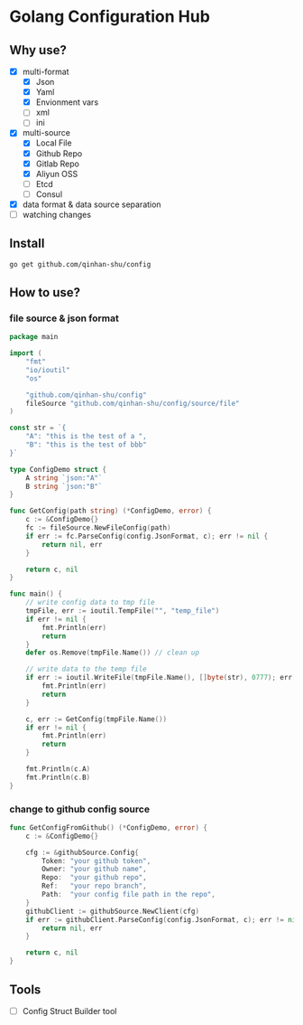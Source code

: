 # Golang Configuration Hub

## Why use?
- [x] multi-format
    - [x] Json
    - [x] Yaml
    - [x] Envionment vars
    - [ ] xml
    - [ ] ini
- [x] multi-source
    - [x] Local File
    - [x] Github Repo
    - [x] Gitlab Repo
    - [x] Aliyun OSS
    - [ ] Etcd
    - [ ] Consul
- [x] data format & data source separation
- [ ] watching changes

## Install
```bash
go get github.com/qinhan-shu/config
```


## How to use?
### file source & json format
```go
package main

import (
	"fmt"
	"io/ioutil"
	"os"

	"github.com/qinhan-shu/config"
	fileSource "github.com/qinhan-shu/config/source/file"
)

const str = `{
    "A": "this is the test of a ",
    "B": "this is the test of bbb"
}`

type ConfigDemo struct {
	A string `json:"A"`
	B string `json:"B"`
}

func GetConfig(path string) (*ConfigDemo, error) {
	c := &ConfigDemo{}
	fc := fileSource.NewFileConfig(path)
	if err := fc.ParseConfig(config.JsonFormat, c); err != nil {
		return nil, err
	}

	return c, nil
}

func main() {
	// write config data to tmp file
	tmpFile, err := ioutil.TempFile("", "temp_file")
	if err != nil {
		fmt.Println(err)
		return
	}
	defer os.Remove(tmpFile.Name()) // clean up

	// write data to the temp file
	if err := ioutil.WriteFile(tmpFile.Name(), []byte(str), 0777); err != nil {
		fmt.Println(err)
		return
	}

	c, err := GetConfig(tmpFile.Name())
	if err != nil {
		fmt.Println(err)
		return
	}

	fmt.Println(c.A)
	fmt.Println(c.B)
}

```

### change to github config source
```go
func GetConfigFromGithub() (*ConfigDemo, error) {
	c := &ConfigDemo{}

	cfg := &githubSource.Config{
		Token: "your github token",
		Owner: "your github name",
		Repo:  "your github repo",
		Ref:   "your repo branch",
		Path:  "your config file path in the repo",
	}
	githubClient := githubSource.NewClient(cfg)
	if err := githubClient.ParseConfig(config.JsonFormat, c); err != nil {
		return nil, err
	}

	return c, nil
}
```

## Tools
-[ ] Config Struct Builder tool